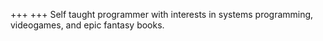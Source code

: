+++
+++
Self taught programmer with interests in systems programming, videogames, and epic fantasy books.
